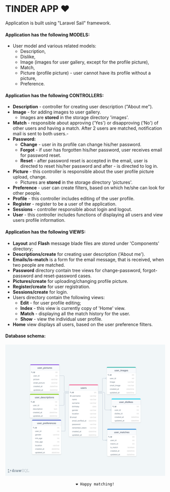 # TINDER APP ❤

Application is built using "Laravel Sail" framework.

#### Application has the following MODELS:
- User model and various related models:
  - Description, 
  - Dislike, 
  - Image (images for user gallery, except for the profile picture),
  - Match, 
  - Picture (profile picture) - user cannot have its profile without a picture,
  - Preference.

#### Application has the following CONTROLLERS:
- **Description** - controller for creating user description ("About me").
- **Image** - for adding images to user gallery.
  - Images are **stored** in the storage directory 'images'.
- **Match** - responsible about approving ('Yes') or disapproving ('No') of other users and having a match. 
After 2 users are matched, notification mail is sent to both users.- 
- **Password:**
    - **Change** - user in its profile can change his/her password.
    - **Forgot** - if user has forgotten his/her password, user receives email for password reset.
    - **Reset** - after password reset is accepted in the email, 
  user is directed to reset his/her password and after - is directed to log in.
- **Picture** - this controller is responsible about the user profile picture upload, change.
  - Pictures are **stored** in the storage directory 'pictures'.
- **Preference** - user can create filters, based on which he/she can look for other people.
- **Profile** - this controller includes editing of the user profile.
- **Register** - register to be a user of the application. 
- **Sessions** - controller responsible about login and logout.
- **User** - this controller includes functions of displaying all users and view users profile information.

#### Application has the following VIEWS:
- **Layout** and **Flash** message blade files are stored under 'Components' directory;
- **Descriptions/create** for creating user description ('About me').
- **Emails/is-match** is a form for the email message, that is received, when two people are matched.
- **Password** directory contain tree views for change-password, forgot-password and reset-password cases.
- **Pictures/create** for uploading/changing profile picture.
- **Register/create** for user registration.
- **Sessions/create** for login.
- Users directory contain the following views:
  - **Edit** - for user profile editing;
  - **Index** - this view is currently copy of 'Home' view.
  - **Match** - displaying all the match history for the user.
  - **Show** - view the individual user profile.
- **Home** view displays all users, based on the user preference filters. 

#### Database schema:
<img src="public/images/drawSQL-export-2022-04-13_23_56.png" width="600" alt="Database schema">

                                   ❤ Happy matching!
